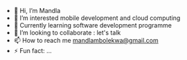 - 👋 Hi, I’m Mandla
- 👀 I’m interested mobile development and cloud computing
- 🌱 Currently learning software development programme
- 💞️ I’m looking to collaborate : let's talk
- 📫 How to reach me mandlambolekwa@gmail.com
- ⚡ Fun fact: ...

<!---
23Mandla/23Mandla is a ✨ special ✨ repository because its `README.md` (this file) appears on your GitHub profile.
You can click the Preview link to take a look at your changes.
--->

